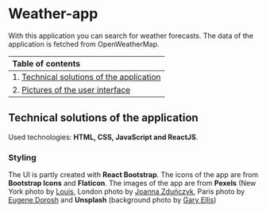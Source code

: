 # Weather-app
With this application you can search for weather forecasts. The data of the application is fetched from OpenWeatherMap.

|Table of contents|
|:------------- |
|1. [Technical solutions of the application](#Technical-solutions-of-the-application)|
|2. [Pictures of the user interface](#Pictures-of-the-user-interface)|

## Technical solutions of the application
Used technologies: **HTML, CSS, JavaScript and ReactJS**.

### Styling
The UI is partly created with **React Bootstrap**. The icons of the app are from **Bootstrap Icons** and **Flaticon**.
The images of the app are from **Pexels** (New York photo by [Louis](https://www.pexels.com/@louis-965146), London photo by [Joanna Zduńczyk](https://www.pexels.com/@joanna-zdunczyk-18647846), Paris photo by [Eugene Dorosh](https://www.pexels.com/@eugene-dorosh-230277) and **Unsplash** (background photo by [Gary Ellis](https://unsplash.com/@garyellisphoto))
<!--
## Pictures of the user interface

This is the view when the user opens the application.
![mainPage](documentationPictures/frontpage.png "The main page of the application") -->
